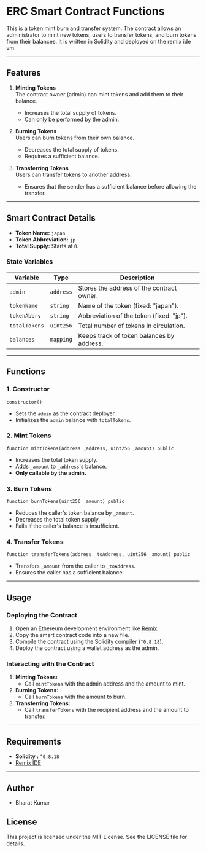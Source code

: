 # ERC Smart Contract Functions 

This is a token mint burn and transfer system. The contract allows an administrator to mint new tokens, users to transfer tokens, and burn tokens from their balances. It is written in Solidity and deployed on the remix ide vm.

---

## Features

1. **Minting Tokens**  
   The contract owner (admin) can mint tokens and add them to their balance.  
   - Increases the total supply of tokens.
   - Can only be performed by the admin.

2. **Burning Tokens**  
   Users can burn tokens from their own balance.  
   - Decreases the total supply of tokens.
   - Requires a sufficient balance.

3. **Transferring Tokens**  
   Users can transfer tokens to another address.  
   - Ensures that the sender has a sufficient balance before allowing the transfer.

---

## Smart Contract Details

- **Token Name:** `japan`
- **Token Abbreviation:** `jp`
- **Total Supply:** Starts at `0`.

### State Variables

| Variable       | Type      | Description                                  |
|----------------|-----------|----------------------------------------------|
| `admin`        | `address` | Stores the address of the contract owner.    |
| `tokenName`    | `string`  | Name of the token (fixed: "japan").          |
| `tokenAbbrv`   | `string`  | Abbreviation of the token (fixed: "jp").     |
| `totalTokens`  | `uint256` | Total number of tokens in circulation.       |
| `balances`     | `mapping` | Keeps track of token balances by address.    |

---

## Functions

### 1. **Constructor**
```solidity
constructor()
```
- Sets the `admin` as the contract deployer.
- Initializes the `admin` balance with `totalTokens`.

### 2. **Mint Tokens**
```solidity
function mintTokens(address _address, uint256 _amount) public
```
- Increases the total token supply.
- Adds `_amount` to `_address`'s balance.
- **Only callable by the admin.**

### 3. **Burn Tokens**
```solidity
function burnTokens(uint256 _amount) public
```
- Reduces the caller's token balance by `_amount`.
- Decreases the total token supply.
- Fails if the caller's balance is insufficient.

### 4. **Transfer Tokens**
```solidity
function transferTokens(address _toAddress, uint256 _amount) public
```
- Transfers `_amount` from the caller to `_toAddress`.
- Ensures the caller has a sufficient balance.

---

## Usage

### Deploying the Contract
1. Open an Ethereum development environment like [Remix](https://remix.ethereum.org/).
2. Copy the smart contract code into a new file.
3. Compile the contract using the Solidity compiler (`^0.8.18`).
4. Deploy the contract using a wallet address as the admin.

### Interacting with the Contract
1. **Minting Tokens:**  
   - Call `mintTokens` with the admin address and the amount to mint.
2. **Burning Tokens:**  
   - Call `burnTokens` with the amount to burn.
3. **Transferring Tokens:**  
   - Call `transferTokens` with the recipient address and the amount to transfer.

---

## Requirements

- **Solidity :** `^0.8.18`
- [Remix IDE](https://remix.ethereum.org/)  

---

## Author 

- Bharat Kumar

## License

This project is licensed under the MIT License. See the LICENSE file for details.
